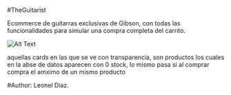 #TheGuitarist

Ecommerce de guitarras exclusivas de Gibson, con todas las funcionalidades para simular una compra completa del carrito.

![Alt Text](./public/entregaFinal.gif)


aquellas cards en las que se ve con transparencia, son productos los cuales en la abse de datos aparecen con 0 stock, lo mismo pasa si al comprar compra el amximo de un mismo producto


#Author: Leonel Diaz.
